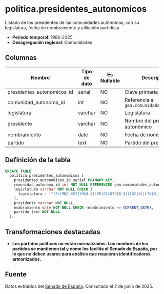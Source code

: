 # politica.presidentes_autonomicos

Listado de los presidentes de las comunidades autónomas, con su legislatura, fecha de nombramiento y afiliación partidista.

- **Periodo temporal**: 1980-2025
- **Desagregación regional**: Comunidades

## Columnas

| Nombre | Tipo de dato | Es Nullable | Descripción |
| --- | --- | --- | --- |
| presidentes_autonomicos_id | serial | NO | Clave primaria |
| comunidad_autonoma_id | int | NO | Referencia a `geo.comunidades_autonomas` |
| legislatura | varchar | NO | Legislatura |
| presidente | varchar | NO | Nombre del presidente autonómico |
| nombramiento | date | NO | Fecha de nombramiento |
| partido | text | NO | Partido del presidente |

## Definición de la tabla

```sql
CREATE TABLE
  politica.presidentes_autonomicos (
    presidentes_autonomicos_id serial PRIMARY KEY,
    comunidad_autonoma_id int NOT NULL REFERENCES geo.comunidades_autonomas (comunidad_autonoma_id),
    legislatura varchar NOT NULL CHECK (
      legislatura ~ '^(?=[MDCLXVI])M{0,4}(CM|CD|D?C{0,3})(XC|XL|L?X{0,3})(IX|IV|V?I{0,3})$'
    ),
    presidente varchar NOT NULL,
    nombramiento date NOT NULL CHECK (nombramiento <= CURRENT_DATE),
    partido text NOT NULL
  );
```

## Transformaciones destacadas

- **Los partidos políticos no están normalizados. Los nombres de los partidos se mantienen tal y como los facilita el Senado de España, por lo que no deben usarse para análisis que requieran identificadores armonizados.**

## Fuente

Datos extraídos del <a href="https://www.senado.es/web/conocersenado/biblioteca/dossieresareastematicas/detalledossier/index.html?lang=es_ES&id=DOSSIER_CCAA1&parte=CCAA1_PLANES" target="_blank">Senado de España</a>.
Consultado el 2 de junio de 2025.

